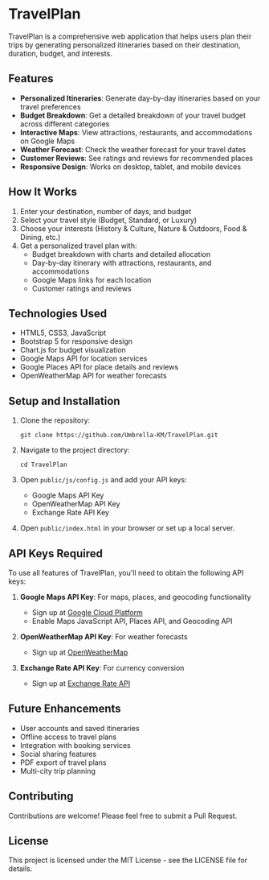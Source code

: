 # TravelPlan

TravelPlan is a comprehensive web application that helps users plan their trips by generating personalized itineraries based on their destination, duration, budget, and interests.

## Features

- **Personalized Itineraries**: Generate day-by-day itineraries based on your travel preferences
- **Budget Breakdown**: Get a detailed breakdown of your travel budget across different categories
- **Interactive Maps**: View attractions, restaurants, and accommodations on Google Maps
- **Weather Forecast**: Check the weather forecast for your travel dates
- **Customer Reviews**: See ratings and reviews for recommended places
- **Responsive Design**: Works on desktop, tablet, and mobile devices

## How It Works

1. Enter your destination, number of days, and budget
2. Select your travel style (Budget, Standard, or Luxury)
3. Choose your interests (History & Culture, Nature & Outdoors, Food & Dining, etc.)
4. Get a personalized travel plan with:
   - Budget breakdown with charts and detailed allocation
   - Day-by-day itinerary with attractions, restaurants, and accommodations
   - Google Maps links for each location
   - Customer ratings and reviews

## Technologies Used

- HTML5, CSS3, JavaScript
- Bootstrap 5 for responsive design
- Chart.js for budget visualization
- Google Maps API for location services
- Google Places API for place details and reviews
- OpenWeatherMap API for weather forecasts

## Setup and Installation

1. Clone the repository:
   ```
   git clone https://github.com/Umbrella-KM/TravelPlan.git
   ```

2. Navigate to the project directory:
   ```
   cd TravelPlan
   ```

3. Open `public/js/config.js` and add your API keys:
   - Google Maps API Key
   - OpenWeatherMap API Key
   - Exchange Rate API Key

4. Open `public/index.html` in your browser or set up a local server.

## API Keys Required

To use all features of TravelPlan, you'll need to obtain the following API keys:

1. **Google Maps API Key**: For maps, places, and geocoding functionality
   - Sign up at [Google Cloud Platform](https://cloud.google.com/maps-platform/)
   - Enable Maps JavaScript API, Places API, and Geocoding API

2. **OpenWeatherMap API Key**: For weather forecasts
   - Sign up at [OpenWeatherMap](https://openweathermap.org/api)

3. **Exchange Rate API Key**: For currency conversion
   - Sign up at [Exchange Rate API](https://www.exchangerate-api.com/)

## Future Enhancements

- User accounts and saved itineraries
- Offline access to travel plans
- Integration with booking services
- Social sharing features
- PDF export of travel plans
- Multi-city trip planning

## Contributing

Contributions are welcome! Please feel free to submit a Pull Request.

## License

This project is licensed under the MIT License - see the LICENSE file for details.

